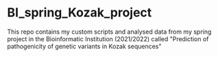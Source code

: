 # BI_spring_Kozak_project
This repo contains my custom scripts and analysed data from my spring project in the Bioinformatic Institution (2021/2022) called "Prediction of pathogenicity of genetic variants in Kozak sequences"
